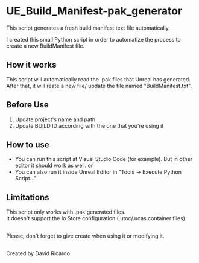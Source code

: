 # UE_Build_Manifest-pak_generator
This script generates a fresh build manifest text file automatically.

I created this small Python script in order to automatize the process to create a new BuildManifest file.

## How it works
This script will automatically read the .pak files that Unreal has generated. After that, it will reate a new file/ update the file named "BuildManifest.txt".

## Before Use
1. Update project's name and path 
2. Update BUILD ID according with the one that you're using it

## How to use
- You can run this script at Visual Studio Code (for example). But in other editor it should work as well.
or
- You can also run it inside Unreal Editor in "Tools -> Execute Python Script..."

## Limitations
This script only works with .pak generated files. <br> 
It doesn't support the Io Store configuration (.utoc/.ucas container files).

##
Please, don't forget to give create when using it or modifying it. 
##
Created by David Ricardo

